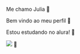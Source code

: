 Me chamo Julia 💜

Bem vindo ao meu perfil 💜

Estou estudando no alura! 💜

![](https://media.tenor.com/QwGAReYGONYAAAAj/petting-cat.gif) 💜
